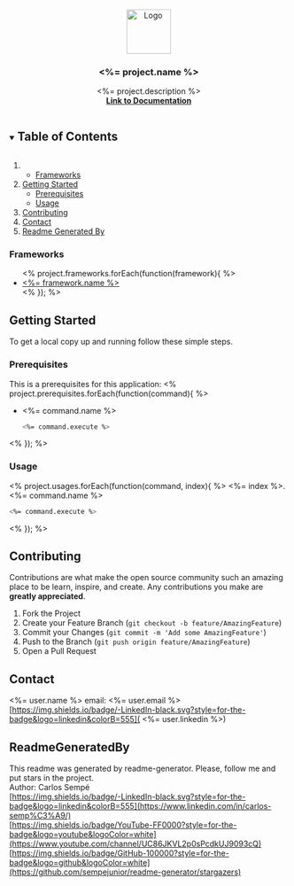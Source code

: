 <!-- PROJECT LOGO -->
<br />
<p align="center">
  <img src="<%= project.logoUrl %>" alt="Logo" width="80" height="80">

  <h3 align="center"><%= project.name %></h3>

  <p align="center">
    <%= project.description %>
    <br />
    <a href="<%= project.documentation %>">
      <strong>Link to Documentation</strong>
    </a>
    <br />
  </p>
</p>



<!-- TABLE OF CONTENTS -->
<details open="open">
  <summary><h2 style="display: inline-block">Table of Contents</h2></summary>
  <ol>
    <li>
      <ul>
        <li><a href="#built-with">Frameworks</a></li>
      </ul>
    </li>
    <li>
      <a href="#getting-started">Getting Started</a>
      <ul>
        <li><a href="#prerequisites">Prerequisites</a></li>
        <li><a href="#usage">Usage</a></li>
      </ul>
    </li>
    <li><a href="#contributing">Contributing</a></li>
    <li><a href="#contact">Contact</a></li>
    <li><a href="#readmegeneratedby">Readme Generated By</a></li>
  </ol>
</details>



### Frameworks


<ul>
  <% project.frameworks.forEach(function(framework){ %>
   <li><a href="<%= framework.url %>"><%= framework.name %></a></li>
  <% }); %>
</ul>

<!-- GETTING STARTED -->
## Getting Started

To get a local copy up and running follow these simple steps.

### Prerequisites

This is a prerequisites for this application: 
<% project.prerequisites.forEach(function(command){ %>
* <%= command.name %>
  ```sh
  <%= command.execute %>
  ```
<% }); %>

### Usage

<% project.usages.forEach(function(command, index){ %>
<%= index %>. <%= command.name %>
   ```sh
   <%= command.execute %>
   ```
<% }); %>

<!-- CONTRIBUTING -->
## Contributing

Contributions are what make the open source community such an amazing place to be learn, inspire, and create. Any contributions you make are **greatly appreciated**.

1. Fork the Project
2. Create your Feature Branch (`git checkout -b feature/AmazingFeature`)
3. Commit your Changes (`git commit -m 'Add some AmazingFeature'`)
4. Push to the Branch (`git push origin feature/AmazingFeature`)
5. Open a Pull Request


<!-- CONTACT -->
## Contact

<%= user.name %> 
email: <%= user.email %>
[https://img.shields.io/badge/-LinkedIn-black.svg?style=for-the-badge&logo=linkedin&colorB=555]( <%= user.linkedin %>)<br />



## ReadmeGeneratedBy

This readme was generated by readme-generator. Please, follow me and put stars in the project.<br />
Author: Carlos Sempé <br />
[https://img.shields.io/badge/-LinkedIn-black.svg?style=for-the-badge&logo=linkedin&colorB=555](https://www.linkedin.com/in/carlos-semp%C3%A9/)<br />
[https://img.shields.io/badge/YouTube-FF0000?style=for-the-badge&logo=youtube&logoColor=white](https://www.youtube.com/channel/UC86JKVL2p0sPcdkUJ9093cQ)<br />
[https://img.shields.io/badge/GitHub-100000?style=for-the-badge&logo=github&logoColor=white](https://github.com/sempejunior/readme-generator/stargazers)<br />